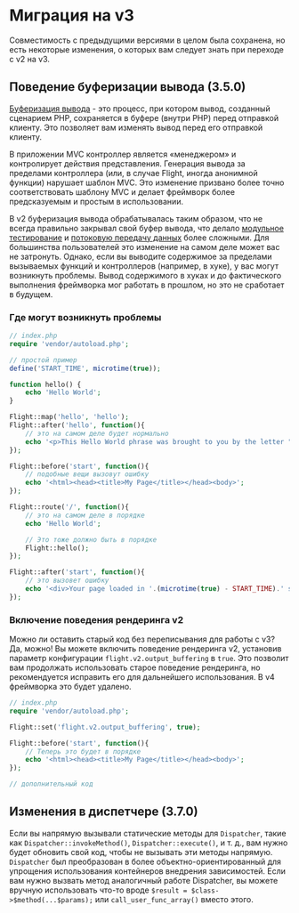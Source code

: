 # Миграция на v3

Совместимость с предыдущими версиями в целом была сохранена, но есть некоторые изменения, о которых вам следует знать при переходе с v2 на v3.

## Поведение буферизации вывода (3.5.0)

[Буферизация вывода](https://stackoverflow.com/questions/2832010/what-is-output-buffering-in-php) - это процесс, при котором вывод, созданный сценарием PHP, сохраняется в буфере (внутри PHP) перед отправкой клиенту. Это позволяет вам изменять вывод перед его отправкой клиенту.

В приложении MVC контроллер является «менеджером» и контролирует действия представления. Генерация вывода за пределами контроллера (или, в случае Flight, иногда анонимной функции) нарушает шаблон MVC. Это изменение призвано более точно соответствовать шаблону MVC и делает фреймворк более предсказуемым и простым в использовании.

В v2 буферизация вывода обрабатывалась таким образом, что не всегда правильно закрывал свой буфер вывода, что делало [модульное тестирование](https://github.com/flightphp/core/pull/545/files#diff-eb93da0a3473574fba94c3c4160ce68e20028e30b267875ab0792ade0b0539a0R42) и [потоковую передачу данных](https://github.com/flightphp/core/issues/413) более сложными. Для большинства пользователей это изменение на самом деле может вас не затронуть. Однако, если вы выводите содержимое за пределами вызываемых функций и контроллеров (например, в хуке), у вас могут возникнуть проблемы. Вывод содержимого в хуках и до фактического выполнения фреймворка мог работать в прошлом, но это не сработает в будущем.

### Где могут возникнуть проблемы
```php
// index.php
require 'vendor/autoload.php';

// простой пример
define('START_TIME', microtime(true));

function hello() {
	echo 'Hello World';
}

Flight::map('hello', 'hello');
Flight::after('hello', function(){
	// это на самом деле будет нормально
	echo '<p>This Hello World phrase was brought to you by the letter "H"</p>';
});

Flight::before('start', function(){
	// подобные вещи вызовут ошибку
	echo '<html><head><title>My Page</title></head><body>';
});

Flight::route('/', function(){
	// это на самом деле в порядке
	echo 'Hello World';

	// Это тоже должно быть в порядке
	Flight::hello();
});

Flight::after('start', function(){
	// это вызовет ошибку
	echo '<div>Your page loaded in '.(microtime(true) - START_TIME).' seconds</div></body></html>';
});
```

### Включение поведения рендеринга v2

Можно ли оставить старый код без переписывания для работы с v3? Да, можно! Вы можете включить поведение рендеринга v2, установив параметр конфигурации `flight.v2.output_buffering` в `true`. Это позволит вам продолжать использовать старое поведение рендеринга, но рекомендуется исправить его для дальнейшего использования. В v4 фреймворка это будет удалено.

```php
// index.php
require 'vendor/autoload.php';

Flight::set('flight.v2.output_buffering', true);

Flight::before('start', function(){
	// Теперь это будет в порядке
	echo '<html><head><title>My Page</title></head><body>';
});

// дополнительный код 
```

## Изменения в диспетчере (3.7.0)

Если вы напрямую вызывали статические методы для `Dispatcher`, такие как `Dispatcher::invokeMethod()`, `Dispatcher::execute()`, и т. д., вам нужно будет обновить свой код, чтобы не вызывать эти методы напрямую. `Dispatcher` был преобразован в более объектно-ориентированный для упрощения использования контейнеров внедрения зависимостей. Если вам нужно вызвать метод аналогичный работе Dispatcher, вы можете вручную использовать что-то вроде `$result = $class->$method(...$params);` или `call_user_func_array()` вместо этого.